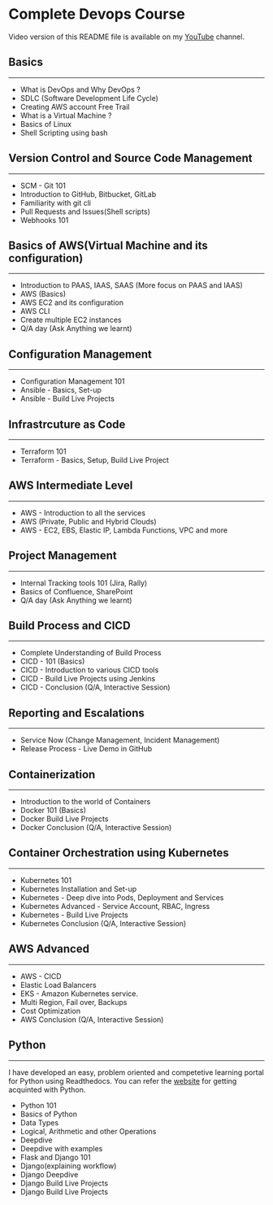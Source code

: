 # Complete Devops Course

Video version of this README file is available on my [YouTube](https://youtu.be/tXRLYSVVUOI) channel.

## Basics
---------
- What is DevOps and Why DevOps ?
- SDLC (Software Development Life Cycle)
- Creating AWS account Free Trail
- What is a Virtual Machine ? 
- Basics of Linux
- Shell Scripting using bash

## Version Control and Source Code Management
---------------------------------------------
- SCM - Git 101 
- Introduction to GitHub, Bitbucket, GitLab
- Familiarity with git cli
- Pull Requests and Issues(Shell scripts)
- Webhooks 101 

## Basics of AWS(Virtual Machine and its configuration)
----------------------------
- Introduction to PAAS, IAAS, SAAS (More focus on PAAS and IAAS)
- AWS (Basics)
- AWS EC2 and its configuration
- AWS CLI
- Create multiple EC2 instances
- Q/A day (Ask Anything we learnt)

## Configuration Management
----------------------------
- Configuration Management 101
- Ansible - Basics, Set-up
- Ansible - Build Live Projects

## Infrastrcuture as Code
--------------------------
- Terraform 101
- Terraform - Basics, Setup, Build Live Project

## AWS Intermediate Level
-------------------------
- AWS - Introduction to all the services
- AWS (Private, Public and Hybrid Clouds)
- AWS - EC2, EBS, Elastic IP, Lambda Functions, VPC and more

## Project Management
---------------------
- Internal Tracking tools 101 (Jira, Rally)
- Basics of Confluence, SharePoint
- Q/A day (Ask Anything we learnt)

## Build Process and CICD
-------------------------
- Complete Understanding of Build Process
- CICD - 101 (Basics)
- CICD - Introduction to various CICD tools
- CICD - Build Live Projects using Jenkins
- CICD - Conclusion (Q/A, Interactive Session)

## Reporting and Escalations
----------------------------
- Service Now (Change Management, Incident Management)
- Release Process - Live Demo in GitHub

## Containerization
-------------------
- Introduction to the world of Containers
- Docker 101 (Basics)
- Docker Build Live Projects
- Docker Conclusion (Q/A, Interactive Session)

## Container Orchestration using Kubernetes
-------------------------------------------
- Kubernetes 101
- Kubernetes Installation and Set-up
- Kubernetes - Deep dive into Pods, Deployment and Services
- Kubernetes Advanced - Service Account, RBAC, Ingress
- Kubernetes - Build Live Projects
- Kubernetes Conclusion (Q/A, Interactive Session)

## AWS Advanced
---------------
- AWS - CICD
- Elastic Load Balancers
- EKS - Amazon Kubernetes service.
- Multi Region, Fail over, Backups
- Cost Optimization
- AWS Conclusion (Q/A, Interactive Session)

## Python
---------

I have developed an easy, problem oriented and competetive learning portal for Python using Readthedocs. You can refer the 
[website](https://python-by-examples.readthedocs.io/en/latest/) for getting acquinted with Python.

- Python 101
- Basics of Python
- Data Types
- Logical, Arithmetic and other Operations
- Deepdive
- Deepdive with examples
- Flask and Django 101
- Django(explaining workflow)
- Django Deepdive
- Django Build Live Projects
- Django Build Live Projects
